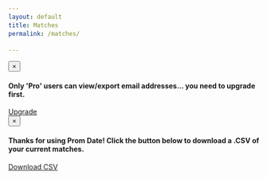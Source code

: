 ```yaml
---
layout: default
title: Matches
permalink: /matches/

---
```

<!-- Upgrade Modal -->
<div class="modal fade" id="upgrade" tabindex="-1" role="dialog" aria-labelledby="#" aria-hidden="true">
  <div class="modal-dialog">
    <div class="modal-content">
      <div class="modal-header">
        <button type="button" class="close" data-dismiss="modal" aria-label="Close"><span aria-hidden="true">&times;</span></button>
      </div>
      <div class="modal-body">
        <h4>Only 'Pro' users can view/export email addresses... you need to upgrade first.</h4>
      </div>
      <div class="modal-footer">
        <a type="button" class="btn btn-primary" href="/users/plan">Upgrade</a>
      </div>
    </div>
  </div>
</div>

<!-- Export Modal -->
<div class="modal fade" id="export" tabindex="-1" role="dialog" aria-labelledby="#" aria-hidden="true">
  <div class="modal-dialog">
    <div class="modal-content">
      <div class="modal-header">
        <button type="button" class="close" data-dismiss="modal" aria-label="Close"><span aria-hidden="true">&times;</span></button>
      </div>
      <div class="modal-body">
        <h4>Thanks for using Prom Date! Click the button below to download a .CSV of your current matches.</h4>
      </div>
      <div class="modal-footer">
        <a type="button" class="btn btn-primary" href="/export/matches.csv">Download CSV</a>
      </div>
    </div>
  </div>
</div>


<div class="signed-in" style="display:none;">
<div id="main" class="row">
  <div class="pull-left">
  <div id="match-count" class="btn-circle-sm">
    <span id="match_number">0</span>
    <p>Matches</p>
  </div>
  </div>

  <div class="pull-right plan-startup---pro plan-tester">
    <div style="text-align:center; font-size:1.4em; margin:15px;">
      <a href="#" class="btn btn-success" data-toggle="modal" data-target="#export">Export List</a>
    </div>
  </div>
  <div class="pull-right plan-startup">
    <div style="text-align:center; font-size:1.4em; margin:15px;">
      <a href="#" class="btn btn-success" data-toggle="modal" data-target="#upgrade">Export List</a>
    </div>
  </div>
</div>

<h1 class="post-title">Matches</h1>

Your matches are below. Email addresses become visible and can be exported if you upgrade ($3). Get to work!

<div class="actuals matches-table">
    <ul id="actual_matches">

    </ul>
</div>


<div id="match_template" style="display:none;">


<li class='panel text-left'>
  <div class="row">
    <div class="col-xs-3">
      <img src='/img/avatar.gif' class='img-circle avatar'>
    </div>
    <h3 class="text-center col-xs-9">%name%</h3>
  </div>
  <br />
  <div class="row">
    <div class="col-xs-12">
      <ul>
        %tags%
      </ul>
    </div>
  </div>
  <div class="info_block email">
    <h4>Email:</h4>
    <p><a href="#">%email%</a></p>
  </div>

  <div class="info_block">
    <span class="close">x</span>
    <h4>Details:</h4>
    <p>%info%</p>
  </div>
</li>

</div>


<script type="text/javascript">
  bowtie.user.info(function(user){
    if(!user){ return; }

    if(user){
      $('.signed-in').show();
      var promDate = new dmProject("pr_Tl1Eehzg", user);
      promDate.get_actual_matches();


    }
  });
</script>

